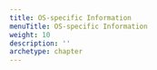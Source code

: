 ```yaml
---
title: OS-specific Information
menuTitle: OS-specific Information
weight: 10
description: ''
archetype: chapter
---
```

